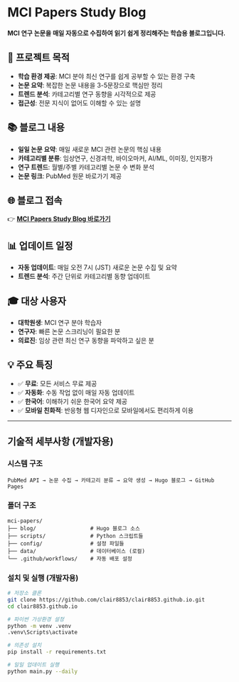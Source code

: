 # MCI Papers Study Blog

**MCI 연구 논문을 매일 자동으로 수집하여 읽기 쉽게 정리해주는 학습용 블로그입니다.**

## 🎯 프로젝트 목적
- **학습 환경 제공**: MCI 분야 최신 연구를 쉽게 공부할 수 있는 환경 구축
- **논문 요약**: 복잡한 논문 내용을 3-5문장으로 핵심만 정리
- **트렌드 분석**: 카테고리별 연구 동향을 시각적으로 제공
- **접근성**: 전문 지식이 없어도 이해할 수 있는 설명

## 📚 블로그 내용
* **일일 논문 요약**: 매일 새로운 MCI 관련 논문의 핵심 내용
* **카테고리별 분류**: 임상연구, 신경과학, 바이오마커, AI/ML, 이미징, 인지평가
* **연구 트렌드**: 월별/주별 카테고리별 논문 수 변화 분석
* **논문 링크**: PubMed 원문 바로가기 제공

## 🌐 블로그 접속
👉 **[MCI Papers Study Blog 바로가기](https://clair8853.github.io)**

## 📊 업데이트 일정
- **자동 업데이트**: 매일 오전 7시 (JST) 새로운 논문 수집 및 요약
- **트렌드 분석**: 주간 단위로 카테고리별 동향 업데이트

## 🎓 대상 사용자
- **대학원생**: MCI 연구 분야 학습자
- **연구자**: 빠른 논문 스크리닝이 필요한 분
- **의료진**: 임상 관련 최신 연구 동향을 파악하고 싶은 분

## 💡 주요 특징
- ✅ **무료**: 모든 서비스 무료 제공
- ✅ **자동화**: 수동 작업 없이 매일 자동 업데이트
- ✅ **한국어**: 이해하기 쉬운 한국어 요약 제공
- ✅ **모바일 친화적**: 반응형 웹 디자인으로 모바일에서도 편리하게 이용

---

## 기술적 세부사항 (개발자용)

### 시스템 구조
```
PubMed API → 논문 수집 → 카테고리 분류 → 요약 생성 → Hugo 블로그 → GitHub Pages
```

### 폴더 구조
```
mci-papers/
├── blog/                 # Hugo 블로그 소스
├── scripts/              # Python 스크립트들
├── config/               # 설정 파일들
├── data/                 # 데이터베이스 (로컬)
└── .github/workflows/    # 자동 배포 설정
```

### 설치 및 실행 (개발자용)
```bash
# 저장소 클론
git clone https://github.com/clair8853/clair8853.github.io.git
cd clair8853.github.io

# 파이썬 가상환경 설정
python -m venv .venv
.venv\Scripts\activate

# 의존성 설치
pip install -r requirements.txt

# 일일 업데이트 실행
python main.py --daily
```
